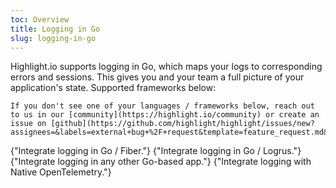 ```yaml
---
toc: Overview
title: Logging in Go
slug: logging-in-go
---
```


Highlight.io supports logging in Go, which maps your logs to corresponding errors and sessions. This gives you and your team a full picture of your application's state. Supported frameworks below:

```hint
If you don't see one of your languages / frameworks below, reach out to us in our [community](https://highlight.io/community) or create an issue on [github](https://github.com/highlight/highlight/issues/new?assignees=&labels=external+bug+%2F+request&template=feature_request.md&title=).
```

<DocsCardGroup>
    <DocsCard title="Go Fiber" href="./fiber.md">
        {"Integrate logging in Go / Fiber."}
    </DocsCard>
    <DocsCard title="Go Logrus" href="./logrus.md">
        {"Integrate logging in Go / Logrus."}
    </DocsCard>
    <DocsCard title="Go Other" href="./other.md">
        {"Integrate logging in any other Go-based app."}
    </DocsCard>
    <DocsCard title="Go OpenTelemetry" href="../../8_native-opentelemetry/3_logging.md">
        {"Integrate logging with Native OpenTelemetry."}
    </DocsCard>
</DocsCardGroup>
